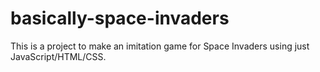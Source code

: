 # basically-space-invaders
This is a project to make an imitation game for Space Invaders using just JavaScript/HTML/CSS.
